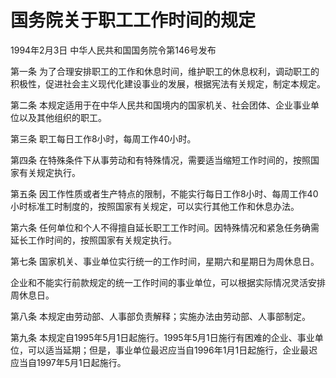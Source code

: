 # 国务院关于职工工作时间的规定

1994年2月3日 中华人民共和国国务院令第146号发布　

<!-- INFO END -->

第一条 为了合理安排职工的工作和休息时间，维护职工的休息权利，调动职工的积极性，促进社会主义现代化建设事业的发展，根据宪法有关规定，制定本规定。

第二条 本规定适用于在中华人民共和国境内的国家机关、社会团体、企业事业单位以及其他组织的职工。

第三条 职工每日工作8小时，每周工作40小时。

第四条 在特殊条件下从事劳动和有特殊情况，需要适当缩短工作时间的，按照国家有关规定执行。

第五条 因工作性质或者生产特点的限制，不能实行每日工作8小时、每周工作40小时标准工时制度的，按照国家有关规定，可以实行其他工作和休息办法。

第六条 任何单位和个人不得擅自延长职工工作时间。因特殊情况和紧急任务确需延长工作时间的，按照国家有关规定执行。

第七条 国家机关、事业单位实行统一的工作时间，星期六和星期日为周休息日。

企业和不能实行前款规定的统一工作时间的事业单位，可以根据实际情况灵活安排周休息日。

第八条 本规定由劳动部、人事部负责解释；实施办法由劳动部、人事部制定。

第九条 本规定自1995年5月1日起施行。1995年5月1日施行有困难的企业、事业单位，可以适当延期；但是，事业单位最迟应当自1996年1月1日起施行，企业最迟应当自1997年5月1日起施行。